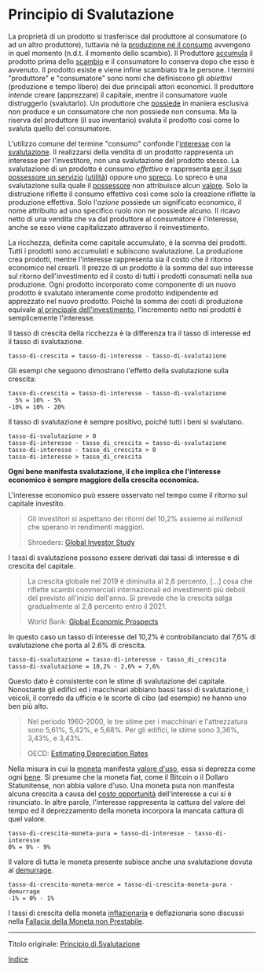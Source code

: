 # Principio di Svalutazione



La proprietà di un prodotto si trasferisce dal produttore al consumatore (o ad un altro produttore), tuttavia né la [produzione né il consumo](ch007-production-and-consumption.md) avvengono in quel momento (n.d.t. il momento dello scambio). Il Produttore [accumula](ch101-glossary.md#accumulare) il prodotto prima dello [scambio](ch101-glossary.md#scambio) e il consumatore lo conserva  dopo che esso è avvenuto. Il prodotto esiste e viene infine scambiato tra le persone. I termini "produttore" e "consumatore" sono nomi che definiscono gli _obiettivi_ (produzione e tempo libero) dei due principali attori economici. Il produttore _intende_ creare (apprezzare) il capitale, mentre il consumatore vuole distruggerlo (svalutarlo). Un produttore che [possiede](ch101-glossary.md#proprietario) in maniera esclusiva non produce e un consumatore che non possiede non consuma. Ma la riserva del produttore (il suo inventario) svaluta il prodotto così come lo svaluta quello del consumatore.

L'utilizzo comune del termine "consumo" confonde l'[interesse](ch101-glossary.md#interesse) con la [svalutazione](https://en.wikipedia.org/wiki/Depreciation_(economics)). Il realizzarsi della vendita di un prodotto rappresenta un interesse per l'investitore, non una svalutazione del prodotto stesso. La svalutazione di un prodotto è consumo _effettivo_ e rappresenta [per il suo possessore un servizio](https://mises.org/library/man-economy-and-state-power-and-market/html/p/974) ([utilità](ch101-glossary.md#utilità)) oppure uno [spreco](https://it.wikipedia.org/wiki/Rifiuto). Lo spreco è una svalutazione sulla quale il [possessore](ch101-glossary.md#proprietario) non attribuisce alcun [valore](ch101-glossary.md#valore). Solo la distruzione riflette il consumo effettivo così come solo la creazione riflette la produzione effettiva. Solo l'_azione_ possiede un significato economico, il nome attribuito ad uno specifico ruolo non ne possiede alcuno. Il ricavo netto di una vendita che va dal produttore al consumatore è l'interesse, anche se esso viene capitalizzato attraverso il reinvestimento.

La ricchezza, definita come capitale accumulato, è la somma dei prodotti. Tutti i prodotti sono accumulati e subiscono svalutazione. La produzione crea prodotti, mentre l'interesse rappresenta sia il costo che il ritorno economico nel crearli. Il prezzo di un prodotto è la somma del suo interesse sul ritorno dell'investimento ed il costo di tutti i prodotti consumati nella sua produzione. Ogni prodotto incorporato come componente di un nuovo prodotto è svalutato interamente come prodotto indipendente ed apprezzato nel nuovo prodotto. Poiché la somma dei costi di produzione  equivale [al principale dell'investimento](https://en.wikipedia.org/wiki/Bond_(finance)#Principal), l'incremento netto nei prodotti è semplicemente l'interesse.

Il tasso di crescita della ricchezza è la differenza tra il tasso di interesse ed il tasso di svalutazione.

```
tasso-di-crescita = tasso-di-interesse - tasso-di-svalutazione
```

Gli esempi che seguono dimostrano l'effetto della svalutazione sulla crescita:

```
tasso-di-crescita = tasso-di-interesse - tasso-di-svalutazione
  5% = 10% - 5%
-10% = 10% - 20% 

```

Il tasso di svalutazione è sempre positivo, poiché tutti i beni si svalutano.

```
tasso-di-svalutazione > 0
tasso-di-interesse - tasso_di_crescita = tasso-di-svalutazione 
tasso-di-interesse - tasso_di_crescita > 0
tasso-di-interesse > tasso_di_crescita 
```

**Ogni bene manifesta svalutazione, il che implica che l'interesse economico è sempre maggiore della crescita economica.**

L'interesse economico può essere osservato nel tempo come il ritorno sul capitale investito.

> Gli investitori si aspettano dei ritorni del 10,2% assieme ai _millenial_ che sperano in rendimenti maggiori.
>
> Shroeders: [Global Investor Study](https://www.schroders.com/en/insights/global-investor-study/investors-expect-returns-of-10.2-with-millennials-hoping-for-more)

I tassi di svalutazione possono essere derivati dai tassi di interesse e di crescita del capitale.

> La crescita globale nel 2019 è diminuita al 2,6 percento, [...] cosa che riflette scambi commerciali internazionali ed investimenti più deboli del previsto all'inizio dell'anno. Si prevede che la crescita salga gradualmente al 2,8 percento entro il 2021.
>
> World Bank: [Global Economic Prospects](https://www.worldbank.org/en/publication/global-economic-prospects)

 In questo caso un tasso di interesse del 10,2% è controbilanciato dal 7,6% di svalutazione che porta al 2.6% di crescita. 

```
tasso-di-svalutazione = tasso-di-interesse - tasso_di_crescita
tasso-di-svalutazione = 10,2% - 2,6% = 7,6%
```

Questo dato è consistente con le stime di svalutazione del capitale. Nonostante gli edifici ed i macchinari abbiano bassi tassi di svalutazione, i veicoli, il corredo da ufficio e le scorte di cibo (ad esempio) ne hanno uno ben più alto.

> Nel periodo 1960-2000, le tre stime per i macchinari e l'attrezzatura sono 5,61%, 5,42%, e 5,68%. Per gli edifici, le stime sono 3,36%, 3,43%, e 3,43%.
>
> OECD: [Estimating Depreciation Rates](https://www.oecd.org/sdd/productivity-stats/35409605.pdf)

Nella misura in cui la [moneta](ch005-money-taxonomy.md) manifesta [valore d'uso](https://en.wikipedia.org/wiki/Use_value), essa si deprezza come ogni [bene](https://en.wikipedia.org/wiki/Goods). Si presume che la moneta fiat, come il Bitcoin o il Dollaro Statunitense, non abbia valore d'uso. Una moneta pura non manifesta alcuna crescita a causa del [costo opportunità](https://it.wikipedia.org/wiki/Costo_opportunit%C3%A0) dell'interesse a cui si è rinunciato. In altre parole, l'interesse rappresenta la cattura del valore del tempo ed il deprezzamento della moneta incorpora la mancata cattura di quel valore.

```
tasso-di-crescita-moneta-pura = tasso-di-interesse - tasso-di-interesse
0% = 9% - 9%
```

Il valore di tutta le moneta presente subisce anche una svalutazione dovuta al [demurrage](https://it.wikipedia.org/wiki/Demurrage_(moneta)).

```
tasso-di-crescita-moneta-merce = tasso-di-crescita-moneta-pura - demurrage
-1% = 0% - 1%
```

I tassi di crescita della moneta [inflazionaria](https://en.wikipedia.org/wiki/Monetary_inflation) e deflazionaria sono discussi nella [Fallacia della Moneta non Prestabile](ch086-unlendable-money-fallacy.md).

---

Titolo originale: [Principio di Svalutazione](https://github.com/libbitcoin/libbitcoin-system/wiki/Depreciation-Principle)

[Indice](/README.md)

